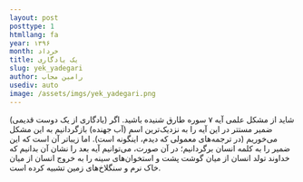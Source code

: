 ```yaml
---
layout: post
posttype: 1
htmllang: fa
year: ۱۳۹۶
month: خرداد
title: یک یادگاری
slug: yek_yadegari
author: رامین مجاب
usediv: auto
image: /assets/imgs/yek_yadegari.png
---
```


(یادگاری از یک دوست قدیمی) شاید از مشکل علمی آیه ۷ سوره طارق شنیده باشید. اگر ضمیر مستتر در این آیه را به نزدیک‌ترین اسم (آب جهنده) بازگردانیم به این مشکل می‌خوریم (در ترجمه‌های معمولی که دیدم، اینگونه است). اما زیباتر آن است که این ضمیر را به کلمه انسان برگردانیم؛ در آن صورت، می‌توانیم آیه بعد را نشان آن بدانیم که خداوند تولد انسان از میان گوشت پشت و استخوان‌های سینه را به خروج انسان از میان خاک نرم و سنگلاخ‌های زمین تشبیه کرده است. 